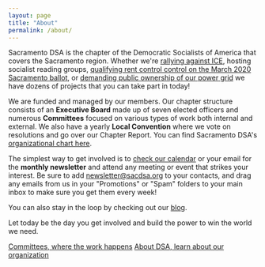 ```yaml
---
layout: page
title: "About"
permalink: /about/
---
```

Sacramento DSA is the chapter of the Democratic Socialists of America that covers the Sacramento region. Whether we're [rallying against ICE](https://www.sacbee.com/news/local/article214129234.html), hosting socialist reading groups, [qualifying rent control control on the March 2020 Sacramento ballot](https://www.sacbee.com/latest-news/article219885625.html), or [demanding public ownership of our power grid](https://sacramento.cbslocal.com/2019/01/31/utility-california-fire-public/) we have dozens of projects that you can take part in today!

We are funded and managed by our members. Our chapter structure consists of an **Executive Board** made up of seven elected officers and numerous **Committees** focused on various types of work both internal and external. We also have a yearly **Local Convention** where we vote on resolutions and go over our Chapter Report. You can find Sacramento DSA's [organizational chart here](https://drive.google.com/file/d/19j9ejAy1KFNysQywSV6ulrY34prFFloY/view?usp=sharing).

The simplest way to get involved is to [check our calendar](https://calendar.google.com/calendar/embed?src=dsasacramento%40gmail.com&ctz=America%2FLos_Angeles) or your email for the **monthly newsletter** and attend any meeting or event that strikes your interest. Be sure to add [newsletter@sacdsa.org](mailto:newsletter@sacdsa.org) to your contacts, and drag any emails from us in your "Promotions" or "Spam" folders to your main inbox to make sure you get them every week!

You can also stay in the loop by checking out our [blog](https://sacdsa.org/blog).

Let today be the day you get involved and build the power to win the world we need.

<a class="btn btn-primary" href="/about/committees"> Committees, where the work happens</a>
<a class="btn btn-primary" href="/about/DSA"> About DSA, learn about our organization</a>
